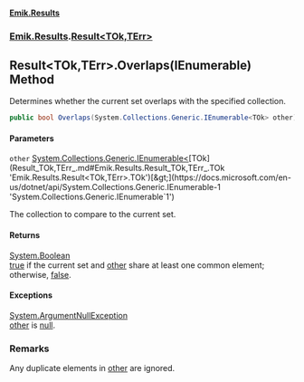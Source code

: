 #### [Emik.Results](index.md 'index')
### [Emik.Results](Emik.Results.md 'Emik.Results').[Result&lt;TOk,TErr&gt;](Result_TOk,TErr_.md 'Emik.Results.Result<TOk,TErr>')

## Result<TOk,TErr>.Overlaps(IEnumerable<TOk>) Method

Determines whether the current set overlaps with the specified collection.

```csharp
public bool Overlaps(System.Collections.Generic.IEnumerable<TOk> other);
```
#### Parameters

<a name='Emik.Results.Result_TOk,TErr_.Overlaps(System.Collections.Generic.IEnumerable_TOk_).other'></a>

`other` [System.Collections.Generic.IEnumerable&lt;](https://docs.microsoft.com/en-us/dotnet/api/System.Collections.Generic.IEnumerable-1 'System.Collections.Generic.IEnumerable`1')[TOk](Result_TOk,TErr_.md#Emik.Results.Result_TOk,TErr_.TOk 'Emik.Results.Result<TOk,TErr>.TOk')[&gt;](https://docs.microsoft.com/en-us/dotnet/api/System.Collections.Generic.IEnumerable-1 'System.Collections.Generic.IEnumerable`1')

The collection to compare to the current set.

#### Returns
[System.Boolean](https://docs.microsoft.com/en-us/dotnet/api/System.Boolean 'System.Boolean')  
[true](https://docs.microsoft.com/en-us/dotnet/csharp/language-reference/builtin-types/bool 'https://docs.microsoft.com/en-us/dotnet/csharp/language-reference/builtin-types/bool') if the current set and [other](Result_TOk,TErr_.Overlaps.EWUbpPpsEgR//7LjnR4LUg.md#Emik.Results.Result_TOk,TErr_.Overlaps(System.Collections.Generic.IEnumerable_TOk_).other 'Emik.Results.Result<TOk,TErr>.Overlaps(System.Collections.Generic.IEnumerable<TOk>).other') share at least one common element;  
            otherwise, [false](https://docs.microsoft.com/en-us/dotnet/csharp/language-reference/builtin-types/bool 'https://docs.microsoft.com/en-us/dotnet/csharp/language-reference/builtin-types/bool').

#### Exceptions

[System.ArgumentNullException](https://docs.microsoft.com/en-us/dotnet/api/System.ArgumentNullException 'System.ArgumentNullException')  
[other](Result_TOk,TErr_.Overlaps.EWUbpPpsEgR//7LjnR4LUg.md#Emik.Results.Result_TOk,TErr_.Overlaps(System.Collections.Generic.IEnumerable_TOk_).other 'Emik.Results.Result<TOk,TErr>.Overlaps(System.Collections.Generic.IEnumerable<TOk>).other') is [null](https://docs.microsoft.com/en-us/dotnet/csharp/language-reference/keywords/null 'https://docs.microsoft.com/en-us/dotnet/csharp/language-reference/keywords/null').

### Remarks
  
Any duplicate elements in [other](Result_TOk,TErr_.Overlaps.EWUbpPpsEgR//7LjnR4LUg.md#Emik.Results.Result_TOk,TErr_.Overlaps(System.Collections.Generic.IEnumerable_TOk_).other 'Emik.Results.Result<TOk,TErr>.Overlaps(System.Collections.Generic.IEnumerable<TOk>).other') are ignored.